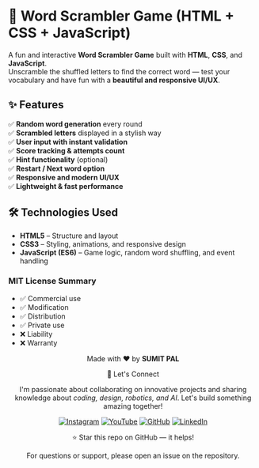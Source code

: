 # 🔀 Word Scrambler Game (HTML + CSS + JavaScript)

A fun and interactive **Word Scrambler Game** built with **HTML**, **CSS**, and **JavaScript**.  
Unscramble the shuffled letters to find the correct word — test your vocabulary and have fun with a **beautiful and responsive UI/UX**.

## ✨ Features

✅ **Random word generation** every round  
✅ **Scrambled letters** displayed in a stylish way  
✅ **User input with instant validation**  
✅ **Score tracking & attempts count**  
✅ **Hint functionality** (optional)  
✅ **Restart / Next word option**  
✅ **Responsive and modern UI/UX**  
✅ **Lightweight & fast performance**  


## 🛠 Technologies Used

- **HTML5** – Structure and layout  
- **CSS3** – Styling, animations, and responsive design  
- **JavaScript (ES6)** – Game logic, random word shuffling, and event handling  

### MIT License Summary
- ✅ Commercial use
- ✅ Modification
- ✅ Distribution
- ✅ Private use
- ❌ Liability
- ❌ Warranty


<div align="center">
<p>Made with ❤️ by <strong>SUMIT PAL</strong></p>

🌟 Let's Connect

I'm passionate about collaborating on innovative projects and sharing knowledge about *coding, design, robotics, and AI*. Let's build something amazing together!  

[![Instagram](https://img.icons8.com/fluency/48/instagram-new.png)](https://www.instagram.com/sumittech_360)  [![YouTube](https://img.icons8.com/fluency/48/youtube-play.png)](https://youtube.com/channel/UCiPxbNaC7dloVut6Jc5xHIQ)  [![GitHub](https://img.icons8.com/fluency/48/github.png)](https://github.com/InnovativeSumit)  [![LinkedIn](https://img.icons8.com/fluency/48/linkedin.png)](https://www.linkedin.com/in/sumit-pal-40511a339) 

⭐ Star this repo on GitHub — it helps!

<p>For questions or support, please open an issue on the repository.</p>
</div>











